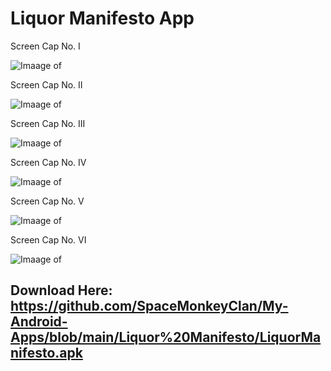 # Liquor Manifesto App

Screen Cap No. I

![Imaage of ](https://github.com/SpaceMonkeyClan/My-Android-Apps/blob/main/Liquor%20Manifesto/DrinksFeature.png)

Screen Cap No. II

![Imaage of](https://github.com/SpaceMonkeyClan/My-Android-Apps/blob/main/Liquor%20Manifesto/Screenshot_20201107-125959_Liquor%20Manifesto.jpg)

Screen Cap No. III

![Imaage of](https://github.com/SpaceMonkeyClan/My-Android-Apps/blob/main/Liquor%20Manifesto/Screenshot_20201107-130025_Liquor%20Manifesto.jpg)

Screen Cap No. IV

![Imaage of](https://github.com/SpaceMonkeyClan/My-Android-Apps/blob/main/Liquor%20Manifesto/Screenshot_20201107-130119_Liquor%20Manifesto.jpg)

Screen Cap No. V

![Imaage of](https://github.com/SpaceMonkeyClan/My-Android-Apps/blob/main/Liquor%20Manifesto/Screenshot_20201107-130151_Liquor%20Manifesto.jpg)


Screen Cap No. VI

![Imaage of](https://github.com/SpaceMonkeyClan/My-Android-Apps/blob/main/Liquor%20Manifesto/Screenshot_20201107-130046_Liquor%20Manifesto.jpg)

## Download Here: https://github.com/SpaceMonkeyClan/My-Android-Apps/blob/main/Liquor%20Manifesto/LiquorManifesto.apk
